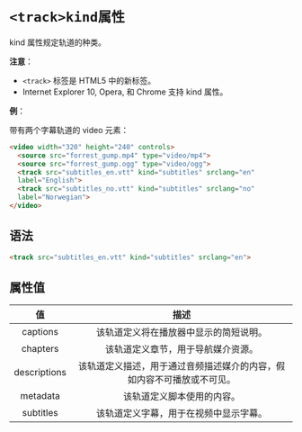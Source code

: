 # `<track>kind属性`

kind 属性规定轨道的种类。

**注意**：

- `<track>` 标签是 HTML5 中的新标签。
- Internet Explorer 10, Opera, 和 Chrome 支持 kind 属性。

**例**：

带有两个字幕轨道的 video 元素：

```html
<video width="320" height="240" controls>
  <source src="forrest_gump.mp4" type="video/mp4">
  <source src="forrest_gump.ogg" type="video/ogg">
  <track src="subtitles_en.vtt" kind="subtitles" srclang="en"
  label="English">
  <track src="subtitles_no.vtt" kind="subtitles" srclang="no"
  label="Norwegian">
</video>
```

## 语法

```html
<track src="subtitles_en.vtt" kind="subtitles" srclang="en">
```

## 属性值

|      值      |                             描述                             |
| :----------: | :----------------------------------------------------------: |
|   captions   |            该轨道定义将在播放器中显示的简短说明。            |
|   chapters   |              该轨道定义章节，用于导航媒介资源。              |
| descriptions | 该轨道定义描述，用于通过音频描述媒介的内容，假如内容不可播放或不可见。 |
|   metadata   |                  该轨道定义脚本使用的内容。                  |
|  subtitles   |            该轨道定义字幕，用于在视频中显示字幕。            |